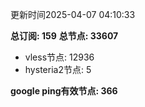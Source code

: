 更新时间2025-04-07 04:10:33

**总订阅: 159**
**总节点: 33607**
- vless节点: 12936
- hysteria2节点: 5

**google ping有效节点: 366**
